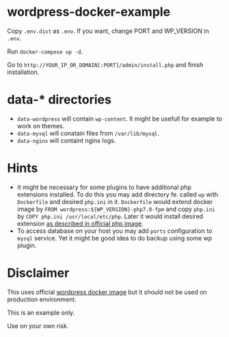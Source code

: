 # wordpress-docker-example

Copy `.env.dist` as `.env`. If you want, change PORT and WP_VERSION in `.env`.

Run `docker-compose up -d`.

Go to `http://YOUR_IP_OR_DOMAIN[:PORT]/admin/install.php` and finish installation.

# data-* directories

- `data-wordpress` will contain `wp-content`. It might be usefull for example to work on themes.
- `data-mysql`     will conatain files from `/var/lib/mysql`.
- `data-nginx`     will containt nginx logs.

# Hints

- It might be necessary for some plugins to have additional php extensions installed. To do this you may add directory fe. called `wp` with 
`Dockerfile` and desired `php.ini` in it. `Dockerfile` would extend docker image by `FROM wordpress:${WP_VERSION}-php7.0-fpm` and copy `php.ini`
by `COPY php.ini /usr/local/etc/php`. Later it would install desired extension [as described in official php image](https://hub.docker.com/_/php/).
- To access database on your host you may add `ports` configuration to `mysql` service.
Yet it might be good idea to do backup using some wp plugin.

# Disclaimer

This uses official [wordpress docker image](https://hub.docker.com/_/wordpress/) but it should not be used on production environment.

This is an example only.

Use on your own risk.
